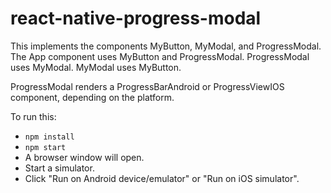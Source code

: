 # react-native-progress-modal

This implements the components MyButton, MyModal, and ProgressModal.
The App component uses MyButton and ProgressModal.
ProgressModal uses MyModal.
MyModal uses MyButton.

ProgressModal renders a ProgressBarAndroid or ProgressViewIOS component,
depending on the platform.

To run this:

- `npm install`
- `npm start`
- A browser window will open.
- Start a simulator.
- Click "Run on Android device/emulator" or "Run on iOS simulator".
